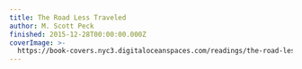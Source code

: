 ```yaml
---
title: The Road Less Traveled
author: M. Scott Peck
finished: 2015-12-28T00:00:00.000Z
coverImage: >-
  https://book-covers.nyc3.digitaloceanspaces.com/readings/the-road-less-traveled-01.jpg
---
```

